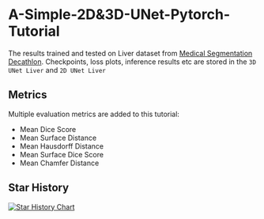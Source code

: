 # A-Simple-2D&3D-UNet-Pytorch-Tutorial
The results trained and tested on Liver dataset from [Medical Segmentation Decathlon](http://medicaldecathlon.com/). Checkpoints, loss plots, inference results etc are stored in the ```3D UNet Liver``` and ```2D UNet Liver```

## Metrics
Multiple evaluation metrics are added to this tutorial:
- Mean Dice Score
- Mean Surface Distance
- Mean Hausdorff Distance
- Mean Surface Dice Score
- Mean Chamfer Distance

## Star History

[![Star History Chart](https://api.star-history.com/svg?repos=mikami520/UNET&type=Date)](https://star-history.com/#mikami520/UNET&Date)
